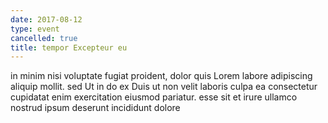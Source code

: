 ```yaml
---
date: 2017-08-12
type: event
cancelled: true
title: tempor Excepteur eu
---
```

in minim nisi voluptate fugiat proident, dolor quis Lorem labore adipiscing aliquip mollit. sed Ut in do ex Duis ut non velit laboris culpa ea consectetur cupidatat enim exercitation eiusmod pariatur. esse sit et irure ullamco nostrud ipsum deserunt incididunt dolore